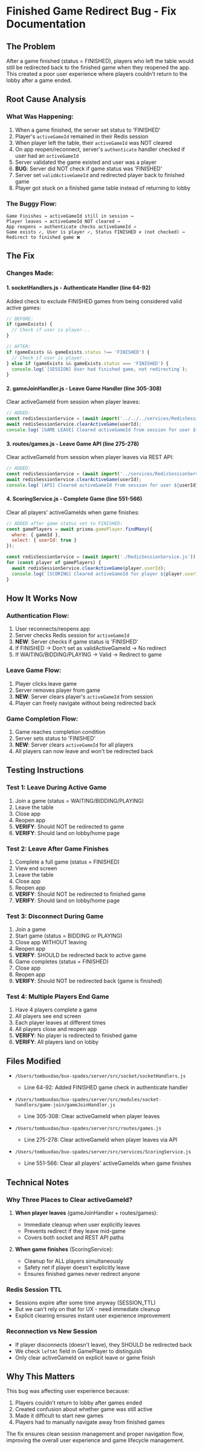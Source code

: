 # Finished Game Redirect Bug - Fix Documentation

## The Problem
After a game finished (status = FINISHED), players who left the table would still be redirected back to the finished game when they reopened the app. This created a poor user experience where players couldn't return to the lobby after a game ended.

## Root Cause Analysis

### What Was Happening:
1. When a game finished, the server set status to 'FINISHED'
2. Player's `activeGameId` remained in their Redis session
3. When player left the table, their `activeGameId` was NOT cleared
4. On app reopen/reconnect, server's `authenticate` handler checked if user had an `activeGameId`
5. Server validated the game existed and user was a player
6. **BUG**: Server did NOT check if game status was 'FINISHED'
7. Server set `validActiveGameId` and redirected player back to finished game
8. Player got stuck on a finished game table instead of returning to lobby

### The Buggy Flow:
```
Game Finishes → activeGameId still in session → 
Player leaves → activeGameId NOT cleared → 
App reopens → authenticate checks activeGameId → 
Game exists ✓, User is player ✓, Status FINISHED ✗ (not checked) → 
Redirect to finished game ❌
```

## The Fix

### Changes Made:

#### 1. **socketHandlers.js - Authenticate Handler (line 64-92)**
Added check to exclude FINISHED games from being considered valid active games:

```javascript
// BEFORE:
if (gameExists) {
  // Check if user is player...
}

// AFTER:
if (gameExists && gameExists.status !== 'FINISHED') {
  // Check if user is player...
} else if (gameExists && gameExists.status === 'FINISHED') {
  console.log(`[SESSION] User had finished game, not redirecting`);
}
```

#### 2. **gameJoinHandler.js - Leave Game Handler (line 305-308)**
Clear activeGameId from session when player leaves:

```javascript
// ADDED:
const redisSessionService = (await import('../../../services/RedisSessionService.js')).default;
await redisSessionService.clearActiveGame(userId);
console.log(`[GAME LEAVE] Cleared activeGameId from session for user ${userId}`);
```

#### 3. **routes/games.js - Leave Game API (line 275-278)**
Clear activeGameId from session when player leaves via REST API:

```javascript
// ADDED:
const redisSessionService = (await import('../services/RedisSessionService.js')).default;
await redisSessionService.clearActiveGame(userId);
console.log(`[API] Cleared activeGameId from session for user ${userId}`);
```

#### 4. **ScoringService.js - Complete Game (line 551-566)**
Clear all players' activeGameIds when game finishes:

```javascript
// ADDED after game status set to FINISHED:
const gamePlayers = await prisma.gamePlayer.findMany({
  where: { gameId },
  select: { userId: true }
});

const redisSessionService = (await import('./RedisSessionService.js')).default;
for (const player of gamePlayers) {
  await redisSessionService.clearActiveGame(player.userId);
  console.log(`[SCORING] Cleared activeGameId for player ${player.userId}`);
}
```

## How It Works Now

### Authentication Flow:
1. User reconnects/reopens app
2. Server checks Redis session for `activeGameId`
3. **NEW**: Server checks if game status is 'FINISHED'
4. If FINISHED → Don't set as validActiveGameId → No redirect
5. If WAITING/BIDDING/PLAYING → Valid → Redirect to game

### Leave Game Flow:
1. Player clicks leave game
2. Server removes player from game
3. **NEW**: Server clears player's `activeGameId` from session
4. Player can freely navigate without being redirected back

### Game Completion Flow:
1. Game reaches completion condition
2. Server sets status to 'FINISHED'
3. **NEW**: Server clears `activeGameId` for all players
4. All players can now leave and won't be redirected back

## Testing Instructions

### Test 1: Leave During Active Game
1. Join a game (status = WAITING/BIDDING/PLAYING)
2. Leave the table
3. Close app
4. Reopen app
5. **VERIFY**: Should NOT be redirected to game
6. **VERIFY**: Should land on lobby/home page

### Test 2: Leave After Game Finishes
1. Complete a full game (status = FINISHED)
2. View end screen
3. Leave the table
4. Close app
5. Reopen app
6. **VERIFY**: Should NOT be redirected to finished game
7. **VERIFY**: Should land on lobby/home page

### Test 3: Disconnect During Game
1. Join a game
2. Start game (status = BIDDING or PLAYING)
3. Close app WITHOUT leaving
4. Reopen app
5. **VERIFY**: SHOULD be redirected back to active game
6. Game completes (status = FINISHED)
7. Close app
8. Reopen app
9. **VERIFY**: Should NOT be redirected back (game is finished)

### Test 4: Multiple Players End Game
1. Have 4 players complete a game
2. All players see end screen
3. Each player leaves at different times
4. All players close and reopen app
5. **VERIFY**: No player is redirected to finished game
6. **VERIFY**: All players land on lobby

## Files Modified
- `/Users/tombuxdao/bux-spades/server/src/socket/socketHandlers.js`
  - Line 64-92: Added FINISHED game check in authenticate handler

- `/Users/tombuxdao/bux-spades/server/src/modules/socket-handlers/game-join/gameJoinHandler.js`
  - Line 305-308: Clear activeGameId when player leaves

- `/Users/tombuxdao/bux-spades/server/src/routes/games.js`
  - Line 275-278: Clear activeGameId when player leaves via API

- `/Users/tombuxdao/bux-spades/server/src/services/ScoringService.js`
  - Line 551-566: Clear all players' activeGameIds when game finishes

## Technical Notes

### Why Three Places to Clear activeGameId?

1. **When player leaves** (gameJoinHandler + routes/games):
   - Immediate cleanup when user explicitly leaves
   - Prevents redirect if they leave mid-game
   - Covers both socket and REST API paths

2. **When game finishes** (ScoringService):
   - Cleanup for ALL players simultaneously
   - Safety net if player doesn't explicitly leave
   - Ensures finished games never redirect anyone

### Redis Session TTL
- Sessions expire after some time anyway (SESSION_TTL)
- But we can't rely on that for UX - need immediate cleanup
- Explicit clearing ensures instant user experience improvement

### Reconnection vs New Session
- If player disconnects (doesn't leave), they SHOULD be redirected back
- We check `leftAt` field in GamePlayer to distinguish
- Only clear activeGameId on explicit leave or game finish

## Why This Matters
This bug was affecting user experience because:
1. Players couldn't return to lobby after games ended
2. Created confusion about whether game was still active
3. Made it difficult to start new games
4. Players had to manually navigate away from finished games

The fix ensures clean session management and proper navigation flow, improving the overall user experience and game lifecycle management.

